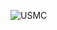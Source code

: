 ![USMC](https://external-content.duckduckgo.com/iu/?u=https%3A%2F%2Fcdn.shopify.com%2Fs%2Ffiles%2F1%2F1043%2F9662%2Fproducts%2F1002_Logo_USMC_full_circle_1_grande.png%3Fv%3D1483615676&f=1&nofb=1)
